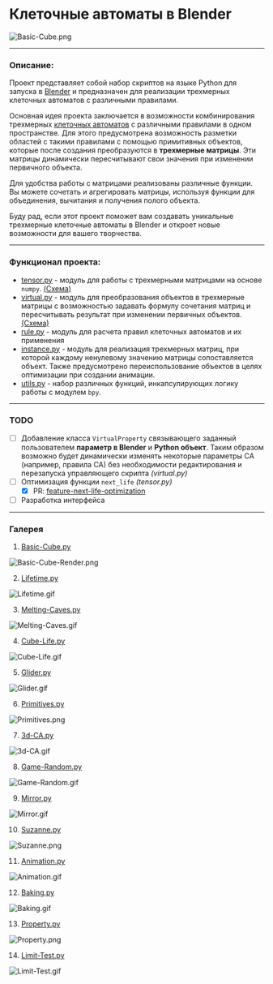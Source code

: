 # Клеточные автоматы в Blender

![Basic-Cube.png](demos/demo-2312092116-Basic-Cube/Basic-Cube.png)

***

### Описание:

Проект представляет собой набор скриптов на языке Python для запуска в [Blender](https://www.blender.org/) и предназначен для реализации трехмерных клеточных автоматов с различными правилами.

Основная идея проекта заключается в возможности комбинирования трехмерных [клеточных автоматов](https://ru.wikipedia.org/wiki/%D0%9A%D0%BB%D0%B5%D1%82%D0%BE%D1%87%D0%BD%D1%8B%D0%B9_%D0%B0%D0%B2%D1%82%D0%BE%D0%BC%D0%B0%D1%82) с различными правилами в одном пространстве. Для этого предусмотрена возможность разметки областей с такими правилами с помощью примитивных объектов, которые после создания преобразуются в **трехмерные матрицы**. Эти матрицы динамически пересчитывают свои значения при изменении первичного объекта.

Для удобства работы с матрицами реализованы различные функции. Вы можете сочетать и агрегировать матрицы, используя функции для объединения, вычитания и получения полого объекта.

Буду рад, если этот проект поможет вам создавать уникальные трехмерные клеточные автоматы в Blender и откроет новые возможности для вашего творчества.

***

### Функционал проекта:

- [tensor.py](tensor.py) - модуль для работы с трехмерными матрицами на основе `numpy`. [(Схема)](https://github.com/islesarev317/NumPy-Education/assets/78931652/b63a2a5c-01b2-4d98-90f2-40549df5325e)
- [virtual.py](virtual.py) - модуль для преобразования объектов в трехмерные матрицы с возможностью задавать формулу сочетания матриц и пересчитывать результат при изменении первичных объектов. [(Схема)](https://github.com/islesarev317/NumPy-Education/assets/78931652/29157797-a1e6-4f24-8c79-62d8ac8fa0c1)
- [rule.py](rule.py) - модуль для расчета правил клеточных автоматов и их применения
- [instance.py](instance.py) - модуль для реализация трехмерных матриц, при которой каждому ненулевому значению матрицы сопоставляется объект. Также предусмотрено переиспользование объектов в целях оптимизации при создании анимации.
- [utils.py](utils.py) - набор различных функций, инкапсулирующих логику работы с модулем `bpy`.

***

### TODO

- [ ] Добавление класса `VirtualProperty` связывающего заданный пользователем **параметр в Blender** и **Python объект**. Таким образом возможно будет динамически изменять некоторые параметры CA (например, правила CA) без необходимости редактирования и перезапуска управляющего скрипта *(virtual.py)*
- [ ] Оптимизация функции `next_life` *(tensor.py)*
  - [x] PR: [feature-next-life-optimization](https://github.com/islesarev317/Cellular-Automata-In-Blender/pull/1/commits/1477a69be686e9a066416326faa2b0ac1f7ad94c)
- [ ] Разработка интерфейса

***

### Галерея

1) [Basic-Cube.py](demos/demo-2312092116-Basic-Cube/Basic-Cube.py)

![Basic-Cube-Render.png](demos/demo-2312092116-Basic-Cube/Basic-Cube-Render.png)

2) [Lifetime.py](examples/example-2312080014-Lifetime/Lifetime.py)

![Lifetime.gif](examples/example-2312080014-Lifetime/Lifetime.gif)

3) [Melting-Caves.py](examples/example-2312071853-Melting-Caves/Melting-Caves.py)

![Melting-Caves.gif](examples/example-2312071853-Melting-Caves/Melting-Caves.gif)

4) [Cube-Life.py](examples/example-2312071646-Cube-Life/Cube-Life.py)

![Cube-Life.gif](examples/example-2312071646-Cube-Life/Cube-Life.gif)

5) [Glider.py](examples/example-2312070008-Glider/Glider.py)

![Glider.gif](examples/example-2312070008-Glider/Glider.gif)

6) [Primitives.py](examples/example-2312051343-Primitives/Primitives.py)

![Primitives.png](examples/example-2312051343-Primitives/Primitives.png)

7) [3d-CA.py](examples/example-2312071731-3d-CA/3d-CA.py)

![3d-CA.gif](examples/example-2312071731-3d-CA/3d-CA-2.gif)

8) [Game-Random.py](examples/example-2312071334-Game-Random/Game-Random.py)

![Game-Random.gif](examples/example-2312071334-Game-Random/Game-Random.gif)

9) [Mirror.py](examples/example-2312071413-Mirror/Mirror.py)

![Mirror.gif](examples/example-2312071413-Mirror/Mirror.gif)

10) [Suzanne.py](examples/example-2312051257-Suzanne/Suzanne.py)

![Suzanne.png](examples/example-2312051257-Suzanne/Suzanne.png)

11) [Animation.py](examples/example-2312051635-Animation/Animation.py)

![Animation.gif](examples/example-2312051635-Animation/Animation.gif)

12) [Baking.py](examples/example-2312061428-Baking/Baking.py)

![Baking.gif](examples/example-2312061428-Baking/Baking.gif)

13) [Property.py](examples/example-2312072351-Property/Property.py)

![Property.png](examples/example-2312072351-Property/Property.png)

14) [Limit-Test.py](examples/example-2312071934-Limit-Test/Limit-Test.py)

![Limit-Test.gif](examples/example-2312071934-Limit-Test/Limit-Test.gif)
